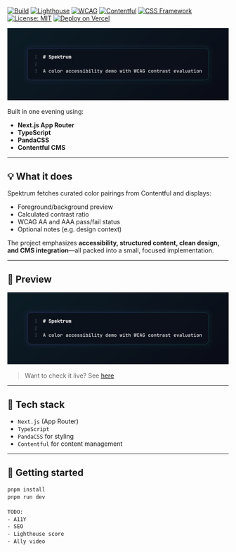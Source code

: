 [![Build](https://img.shields.io/badge/build-passing-brightgreen)](#)
[![Lighthouse](https://img.shields.io/badge/Lighthouse-Accessibility_100-green)](#)
[![WCAG](https://img.shields.io/badge/WCAG-AA%20%26%20AAA-blue)](#)
[![Contentful](https://img.shields.io/badge/CMS-Contentful-blue)](https://www.contentful.com/)
[![CSS Framework](https://img.shields.io/badge/styled_with-Panda_CSS-ff61cf)](https://panda-css.com/)
[![License: MIT](https://img.shields.io/badge/license-MIT-blue.svg)](./LICENSE)
[![Deploy on Vercel](https://img.shields.io/badge/deploy-Vercel-black?logo=vercel)](https://vercel.com/)


![Spektrum. A tiny, purposeful demo site to visualize and evaluate color accessibility using WCAG contrast ratio standards.](./public/og-image.png)

Built in one evening using:

- **Next.js App Router**
- **TypeScript**
- **PandaCSS**
- **Contentful CMS**

---

## 💡 What it does

Spektrum fetches curated color pairings from Contentful and displays:

- Foreground/background preview
- Calculated contrast ratio
- WCAG AA and AAA pass/fail status
- Optional notes (e.g. design context)

The project emphasizes **accessibility, structured content, clean design, and CMS integration**—all packed into a small, focused implementation.

---

## 📸 Preview

![Spektrum UI preview](public/og-image.png)

> Want to check it live? See [here](https://spektrum-omega.vercel.app)

---

## 🧪 Tech stack

- `Next.js` (App Router)
- `TypeScript`
- `PandaCSS` for styling
- `Contentful` for content management

---

## 🚀 Getting started

```bash
pnpm install
pnpm run dev

TODO:
- A11Y
- SEO
- Lighthouse score
- Ally video